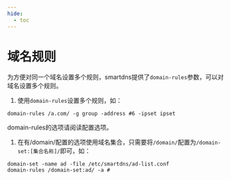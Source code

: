 ```yaml
---
hide:
  - toc
---
```


# 域名规则

为方便对同一个域名设置多个规则，smartdns提供了`domain-rules`参数，可以对域名设置多个规则。

1. 使用`domain-rules`设置多个规则，如：

  ```
  domain-rules /a.com/ -g group -address #6 -ipset ipset
  ```

  domain-rules的选项请阅读配置选项。

1. 在有/domain/配置的选项使用域名集合，只需要将`/domain/`配置为`/domain-set:[集合名称]/`即可，如：

  ```shell
  domain-set -name ad -file /etc/smartdns/ad-list.conf
  domain-rules /domain-set:ad/ -a #
  ```
